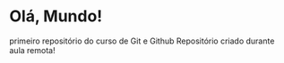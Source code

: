 # Olá, Mundo!
 primeiro repositório do curso de Git e Github
 Repositório criado durante aula remota!
 
